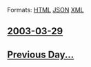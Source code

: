 
Formats: [HTML](2003/03/29/index.html)  [JSON](2003/03/29/index.json)  [XML](2003/03/29/index.xml)  

## [2003-03-29](/news/2003/03/29/index.md)

## [Previous Day...](/news/2003/03/28/index.md)

